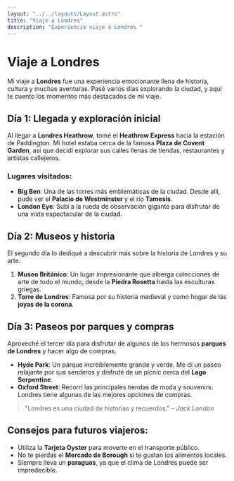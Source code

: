 ```yaml
---
layout: "../../layouts/Layout.astro"
title: "Viaje a Londres" 
description: "Experiencia viaje a Londres "
---
```


# Viaje a Londres

Mi viaje a **Londres** fue una experiencia emocionante llena de historia, cultura y muchas aventuras. Pasé varios días explorando la ciudad, y aquí te cuento los momentos más destacados de mi viaje.

## Día 1: Llegada y exploración inicial

Al llegar a **Londres Heathrow**, tomé el **Heathrow Express** hacia la estación de Paddington. Mi hotel estaba cerca de la famosa **Plaza de Covent Garden**, así que decidí explorar sus calles llenas de tiendas, restaurantes y artistas callejeros.

### Lugares visitados:
- **Big Ben**: Una de las torres más emblemáticas de la ciudad. Desde allí, pude ver el **Palacio de Westminster** y el río **Tamesis**.
- **London Eye**: Subí a la rueda de observación gigante para disfrutar de una vista espectacular de la ciudad.

## Día 2: Museos y historia

El segundo día lo dediqué a descubrir más sobre la historia de Londres y su arte.

1. **Museo Británico**: Un lugar impresionante que alberga colecciones de arte de todo el mundo, desde la **Piedra Rosetta** hasta las esculturas griegas.
2. **Torre de Londres**: Famosa por su historia medieval y como hogar de las **joyas de la corona**.

## Día 3: Paseos por parques y compras

Aproveché el tercer día para disfrutar de algunos de los hermosos **parques de Londres** y hacer algo de compras.

- **Hyde Park**: Un parque increíblemente grande y verde. Me di un paseo relajante por sus senderos y disfruté de un picnic cerca del **Lago Serpentine**.
- **Oxford Street**: Recorrí las principales tiendas de moda y souvenirs. Londres tiene algunas de las mejores opciones de compras.

> "Londres es una ciudad de historias y recuerdos." – *Jack London*

## Consejos para futuros viajeros:
- Utiliza la **Tarjeta Oyster** para moverte en el transporte público.
- No te pierdas el **Mercado de Borough** si te gustan los alimentos locales.
- Siempre lleva un **paraguas**, ya que el clima de Londres puede ser impredecible.

